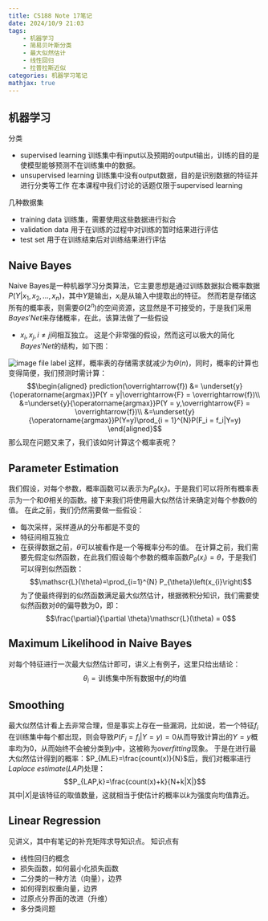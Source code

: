 ```yaml
---
title: CS188 Note 17笔记
date: 2024/10/9 21:03
tags: 
    - 机器学习
    - 简易贝叶斯分类
    - 最大似然估计
    - 线性回归
    - 拉普拉斯近似 
categories: 机器学习笔记
mathjax: true
---
```

## 机器学习

分类
+ supervised learning
	训练集中有input以及预期的output输出，训练的目的是使模型能够预测不在训练集中的数据。
+ unsupervised learning
	训练集中没有output数据，目的是识别数据的特征并进行分类等工作
在本课程中我们讨论的话题仅限于supervised learning

几种数据集
+ training data
	训练集，需要使用这些数据进行拟合
+ validation data
	用于在训练的过程中对训练的暂时结果进行评估
+ test set
	用于在训练结束后对训练结果进行评估
## Naive Bayes
Naive Bayes是一种机器学习分类算法，它主要思想是通过训练数据拟合概率数据$P(Y|x_1,x_2,...,x_n)$，其中$Y$是输出，$x_i$是从输入中提取出的特征。
然而若是存储这所有的概率表，则需要$\Theta(2^n)$的空间资源，这显然是不可接受的，于是我们采用$Bayes' Net$来存储概率，在此，该算法做了一些假设
+ $x_i,x_j,i\neq j$间相互独立。
这是个非常强的假设，然而这可以极大的简化$Bayes' Net$的结构，如下图：

![image file label](/assets/CS-188-1/CS-188-1-1.png)
这样，概率表的存储需求就减少为$\Theta(n)$，同时，概率的计算也变得简便，我们预测时需计算：
$$\begin{aligned}
prediction(\overrightarrow{f}) &= \underset{y}{\operatorname{argmax}}P(Y = y|\overrightarrow{F} = \overrightarrow{f})\\
&=\underset{y}{\operatorname{argmax}}P(Y = y,\overrightarrow{F} = \overrightarrow{f})\\
&=\underset{y}{\operatorname{argmax}}P(Y=y)\prod_{i = 1}^{N}P(F_i = f_i|Y=y)
\end{aligned}$$
那么现在问题又来了，我们该如何计算这个概率表呢？
## Parameter Estimation

我们假设，对每个参数，概率函数可以表示为$P_\theta(x_i)$。于是我们可以将所有概率表示为一个和$\Theta$相关的函数。接下来我们将使用最大似然估计来确定对每个参数$\theta$的值。
在此之前，我们仍然需要做一些假设：
+ 每次采样，采样遵从的分布都是不变的
+ 特征间相互独立
+ 在获得数据之前，$\theta$可以被看作是一个等概率分布的值。
在计算之前，我们需要先假定似然函数，在此我们假设每个参数的概率函数$P_\theta(x_i) = \theta$，于是我们可以得到似然函数：
$$\mathscr{L}(\theta)=\prod_{i=1}^{N} P_{\theta}\left(x_{i}\right)$$
为了使最终得到的似然函数满足最大似然估计，根据微积分知识，我们需要使似然函数对$\theta$的偏导数为0，即：
$$\frac{\partial}{\partial \theta}\mathscr{L}(\theta) = 0$$
## Maximum Likelihood in Naive Bayes
对每个特征进行一次最大似然估计即可，讲义上有例子，这里只给出结论：
$$\theta_i = \text{训练集中所有数据中}f_i\text{的均值}$$
## Smoothing
最大似然估计看上去非常合理，但是事实上存在一些漏洞，比如说，若一个特征$f_i$在训练集中每个都出现，则会导致$P(F_i=f_i|Y=y)=0$从而导致计算出的$Y=y$概率均为0，从而始终不会被分类到$y$中，这被称为$overfitting$现象。
于是在进行最大似然估计得到的概率：$P_{MLE}=\frac{count(x)}{N}$后，我们对概率进行$Laplace~ estimate(LAP)$处理：
$$P_{LAP,k}=\frac{count(x)+k}{N+k|X|}$$
其中$|X|$是该特征的取值数量，这就相当于使估计的概率以$k$为强度向均值靠近。

## Linear Regression
见讲义，其中有笔记的补充矩阵求导知识点。
知识点有
+ 线性回归的概念
+ 损失函数，如何最小化损失函数
+ 二分类的一种方法（向量），边界
+ 如何得到权重向量，边界
+ 过原点分界面的改进（升维）
+ 多分类问题